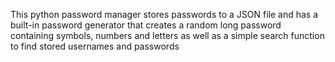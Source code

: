 This python password manager stores passwords to a JSON file and has a built-in password generator that creates a random long password containing symbols, numbers and letters as well as a simple search function to find stored usernames and passwords
